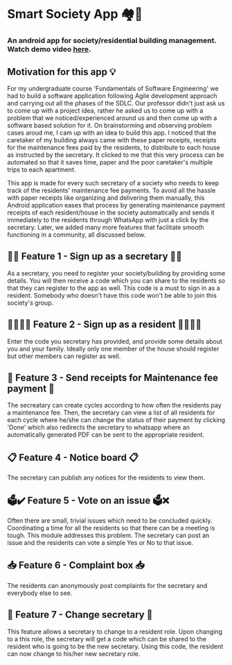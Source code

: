 # Smart Society App :houses::office:
### An android app for society/residential building management. Watch demo video [here](https://www.youtube.com/watch?v=RXhyF0sE8dE&t).

## Motivation for this app :bulb:

For my undergraduate course 'Fundamentals of Software Engineering' we had to build a software application following Agile development approach and carrying out all the phases of the SDLC. Our professor didn't just ask us to come up with a project idea, rather he asked us to come up with a problem that we noticed/experienced around us and then come up with a software based solution for it. On brainstorming and observing problem cases aroud me, I cam up with an idea to build this app. I noticed that the caretaker of my building always came with these paper receipts, receipts for the maintenance fees paid by the residents, to distribute to each house as instructed by the secretary. It clicked to me that this very process can be automated so that it saves time, paper and the poor caretaker's multiple trips to each apartment. 

This app is made for every such secretary of a society who needs to keep track of the residents' maintenance fee payments. To avoid all the hassle with paper receipts like organizing and delivering them manually, this Android application eases that process by generating maintenance payment receipts of each resident/house in the society automatically and sends it immediately to the residents through WhatsApp with just a click by the secretary. Later, we added many more features that facilitate smooth functioning in a community, all discussed below.

## :woman_office_worker: Feature 1 - Sign up as a secretary :office_worker:

As a secretary, you need to register your society/building by providing some details. You will then receive a code which you can share to the residents so that they can register to the app as well. This code is a must to sign in as a resident. Somebody who doesn't have this code won't be able to join this society's group.

## :family_man_woman_girl_girl: Feature 2 - Sign up as a resident :family_man_woman_girl_girl:
Enter the code you secretary has provided, and provide some details about you and your family. Ideally only one member of the house should register but other members can register as well. 

## :page_with_curl: Feature 3 - Send receipts for Maintenance fee payment :page_with_curl:
The secreatary can create cycles according to how often the residents pay a maintenance fee. Then, the secretary can view a list of all residents for each cycle where he/she can change the status of their payment by clicking 'Done' which also redirects the secretary to whatsapp where an automatically generated PDF can be sent to the appropriate resident.

## :clipboard: Feature 4 - Notice board :clipboard:
The secretary can publish any notices for the residents to view them. 

## :ballot_box::heavy_check_mark: Feature 5 - Vote on an issue :ballot_box::x:
Often there are small, trivial issues which need to be concluded quickly. Coordinating a time for all the residents so that there can be a meeting is tough. This module addresses this problem. The secretary can post an issue and the residents can vote a simple Yes or No to that issue.

## :inbox_tray: Feature 6 - Complaint box :inbox_tray:
The residents can anonymously post complaints for the secretary and everybody else to see.

## :repeat: Feature 7 - Change secretary :repeat:
This feature allows a secretary to change to a resident role. Upon changing to a this role, the secretary will get a code which can be shared to the resident who is going to be the new secretary. Using this code, the resident can now change to his/her new secretary role. 
